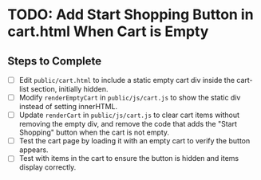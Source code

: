 # TODO: Add Start Shopping Button in cart.html When Cart is Empty

## Steps to Complete

- [ ] Edit `public/cart.html` to include a static empty cart div inside the cart-list section, initially hidden.
- [ ] Modify `renderEmptyCart` in `public/js/cart.js` to show the static div instead of setting innerHTML.
- [ ] Update `renderCart` in `public/js/cart.js` to clear cart items without removing the empty div, and remove the code that adds the "Start Shopping" button when the cart is not empty.
- [ ] Test the cart page by loading it with an empty cart to verify the button appears.
- [ ] Test with items in the cart to ensure the button is hidden and items display correctly.
